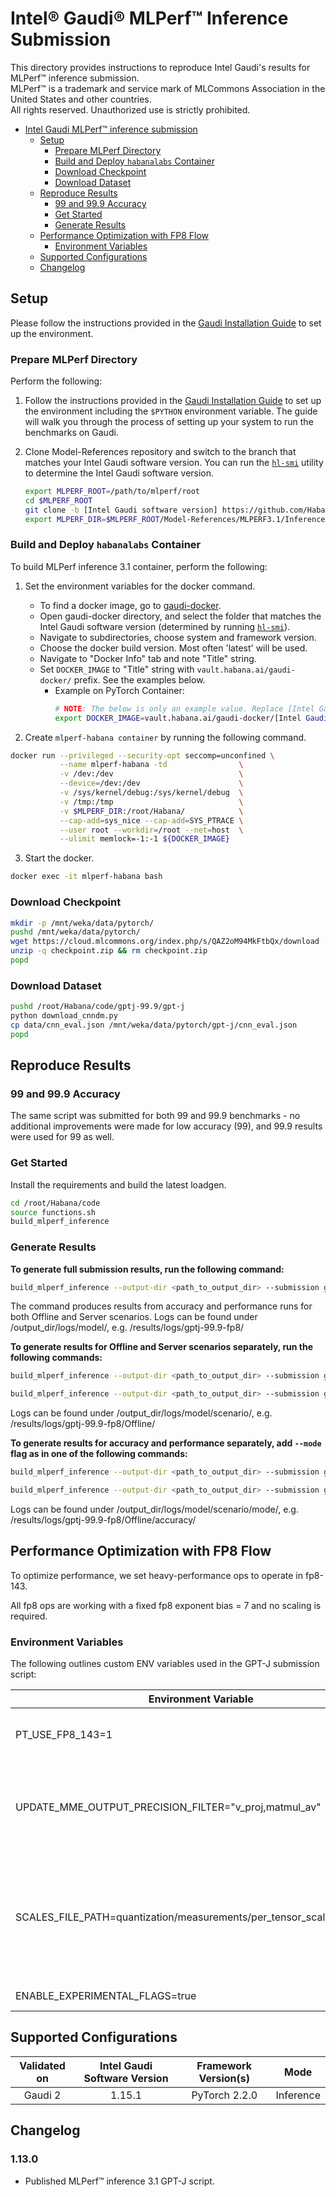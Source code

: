 # Intel® Gaudi® MLPerf™ Inference Submission
This directory provides instructions to reproduce Intel Gaudi's results for MLPerf™ inference submission.\
MLPerf™ is a trademark and service mark of MLCommons Association in the United States and other countries.\
All rights reserved. Unauthorized use is strictly prohibited.

- [Intel Gaudi MLPerf™ inference submission](#habana-mlperf-inference-submission)
  - [Setup](#setup)
    - [Prepare MLPerf Directory](#prepare-mlperf-directory)
    - [Build and Deploy `habanalabs` Container](#build-and-deploy-habanalabs-container)
    - [Download Checkpoint](#download-checkpoint)
    - [Download Dataset](#download-dataset)
  - [Reproduce Results](#reproduce-results)
    - [99 and 99.9 Accuracy](#99-and-999-accuracy)
    - [Get Started](#get-started)
    - [Generate Results](#generate-results)
  - [Performance Optimization with FP8 Flow](#performance-optimization-with-fp8-flow)
    - [Environment Variables](#environment-variables)
  - [Supported Configurations](#supported-configurations)
  - [Changelog](#changelog)

## Setup

Please follow the instructions provided in the [Gaudi Installation Guide](https://docs.habana.ai/en/latest/Installation_Guide/index.html) to set up the environment.

### Prepare MLPerf Directory

Perform the following:

1. Follow the instructions provided in the [Gaudi Installation
Guide](https://docs.habana.ai/en/latest/Installation_Guide/index.html) to set up the
environment including the `$PYTHON` environment variable.
The guide will walk you through the process of setting up your system to run the benchmarks on Gaudi.

2. Clone Model-References repository and switch to the branch that matches your Intel Gaudi software version. You can run the
[`hl-smi`](https://docs.habana.ai/en/latest/Management_and_Monitoring/System_Management_Tools_Guide/System_Management_Tools.html#hl-smi-utility-options)
utility to determine the Intel Gaudi software version.

    ```bash
    export MLPERF_ROOT=/path/to/mlperf/root
    cd $MLPERF_ROOT
    git clone -b [Intel Gaudi software version] https://github.com/HabanaAI/Model-References
    export MLPERF_DIR=$MLPERF_ROOT/Model-References/MLPERF3.1/Inference
    ```

### Build and Deploy `habanalabs` Container

To build MLPerf inference 3.1 container, perform the following:

1. Set the environment variables for the docker command.
   * To find a docker image, go to [gaudi-docker](https://vault.habana.ai/ui/repos/tree/General/gaudi-docker).
   * Open gaudi-docker directory, and select the folder that matches the Intel Gaudi software version (determined by running [`hl-smi`](https://docs.habana.ai/en/latest/System_Management_Tools_Guide/System_Management_Tools.html#hl-smi-utility-options)).
   * Navigate to subdirectories, choose system and framework version.
   * Choose the docker build version. Most often 'latest' will be used.
   * Navigate to "Docker Info" tab and note "Title" string.
   * Set `DOCKER_IMAGE` to "Title" string with `vault.habana.ai/gaudi-docker/` prefix. See the examples below.
      * Example on PyTorch Container:
          ```bash
          # NOTE: The below is only an example value. Replace [Intel Gaudi software version] and [PT version] to match your setup and Supported Configuration.
          export DOCKER_IMAGE=vault.habana.ai/gaudi-docker/[Intel Gaudi software version]/ubuntu20.04/habanalabs/pytorch-installer-[PT Version]:latest
          ```


2. Create `mlperf-habana container` by running the following command.

```bash
docker run --privileged --security-opt seccomp=unconfined \
           --name mlperf-habana -td                \
           -v /dev:/dev                            \
           --device=/dev:/dev                      \
           -v /sys/kernel/debug:/sys/kernel/debug  \
           -v /tmp:/tmp                            \
           -v $MLPERF_DIR:/root/Habana/            \
           --cap-add=sys_nice --cap-add=SYS_PTRACE \
           --user root --workdir=/root --net=host  \
           --ulimit memlock=-1:-1 ${DOCKER_IMAGE}
```

3. Start the docker.
```bash
docker exec -it mlperf-habana bash
```

### Download Checkpoint
```bash
mkdir -p /mnt/weka/data/pytorch/
pushd /mnt/weka/data/pytorch/
wget https://cloud.mlcommons.org/index.php/s/QAZ2oM94MkFtbQx/download  --output-document checkpoint.zip
unzip -q checkpoint.zip && rm checkpoint.zip
popd
```

### Download Dataset
```bash
pushd /root/Habana/code/gptj-99.9/gpt-j
python download_cnndm.py
cp data/cnn_eval.json /mnt/weka/data/pytorch/gpt-j/cnn_eval.json
popd
```

##  Reproduce Results
### 99 and 99.9 Accuracy
The same script was submitted for both 99 and 99.9 benchmarks - no additional improvements were made for low accuracy (99), and 99.9 results were used for 99 as well.

### Get Started
Install the requirements and build the latest loadgen.

```bash
cd /root/Habana/code
source functions.sh
build_mlperf_inference
```
### Generate Results
**To generate full submission results, run the following command:**
```bash
build_mlperf_inference --output-dir <path_to_output_dir> --submission gptj-99.9-fp8
```
The command produces results from accuracy and performance runs for both Offline and Server scenarios.
Logs can be found under /output_dir/logs/model/, e.g. /results/logs/gptj-99.9-fp8/


**To generate results for Offline and Server scenarios separately, run the following commands:**
```bash
build_mlperf_inference --output-dir <path_to_output_dir> --submission gptj-99.9-fp8_Offline
```

```bash
build_mlperf_inference --output-dir <path_to_output_dir> --submission gptj-99.9-fp8_Server
```
Logs can be found under /output_dir/logs/model/scenario/, e.g. /results/logs/gptj-99.9-fp8/Offline/

**To generate results for accuracy and performance separately, add ```--mode``` flag as in one of the following commands:**
```bash
build_mlperf_inference --output-dir <path_to_output_dir> --submission gptj-99.9-fp8_Server --mode acc
```
```bash
build_mlperf_inference --output-dir <path_to_output_dir> --submission gptj-99.9-fp8_Offline --mode perf
```

Logs can be found under /output_dir/logs/model/scenario/mode/, e.g. /results/logs/gptj-99.9-fp8/Offline/accuracy/

## Performance Optimization with FP8 Flow
To optimize performance, we set heavy-performance ops to operate in fp8-143.

All fp8 ops are working with a fixed fp8 exponent bias = 7 and no scaling is required.

### Environment Variables
The following outlines custom ENV variables used in the GPT-J submission script:

| Environment Variable                                                   	| Effect                                                                                                                                                                  	|
|-------------------------------------------------------------------------	|-------------------------------------------------------------------------------------------------------------------------------------------------------------------------	|
| PT_USE_FP8_143=1                                                        	| Sets PT backend fp8 flavor to fp8_143                                                                                                                                   	|
| UPDATE_MME_OUTPUT_PRECISION_FILTER="v_proj,matmul_av"                   	| Allows the specified MME layer to output fp8 for performance optimization.                                                                                              	|
| SCALES_FILE_PATH=quantization/measurements/per_tensor_scales_gpt_j.json 	| Loads per-tensor scales required for fp8 quantization. If not provided, no scaling is applied.                                                                          	|
| ENABLE_EXPERIMENTAL_FLAGS=true                                          	| Enables the above flags                                                                                                                                                     	|

## Supported Configurations

| Validated on | Intel Gaudi Software Version | Framework Version(s) |   Mode   |
| :----------: | :---------------: | :------------------: | :------: |
|    Gaudi 2    |      1.15.1       |    PyTorch 2.2.0     | Inference |

## Changelog
### 1.13.0
- Published MLPerf™ inference 3.1 GPT-J script.